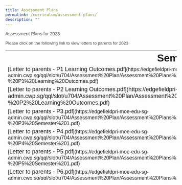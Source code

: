 ```yaml
---
title: Assessment Plans
permalink: /curriculum/assessment-plans/
description: ""
---
```

 <font color="#444444"><font face="arial, sans-serif">Assessment Plans for 2023</font>  
</font>

<div>

<span style="background-color: initial; font-size: 0.9375em;"><font face="arial, sans-serif" color="#444444">Please click on the following link to view letters to parents for 2023</font></span>

<div><span style="background-color: initial; font-size: 0.9375em;"></span></div>

<div><span style="background-color: initial; font-size: 0.9375em;"></span></div>

<div><span style="background-color: initial; font-size: 0.9375em;"><font face="arial, sans-serif" color="#444444">

<table class="ive_eobj_center iveo_table ives_tab_simple" style="width: 536px; height: 404px;">

<tbody>

<tr>

<th style="text-align: center; width: 536px;"><font size="6">Semester 1</font></th>

</tr>

<tr>

<td style="width: 60px;">[<font size="4">Letter to parents - P1 Learning Outcomes.pdf</font>](https://edgefieldpri-moe-edu-sg-admin.cwp.sg/qql/slot/u704/Assessment%20Plan/Assessment%20Plans%202023/2023%20Assessment%20Letter%20to%20Parents%20-%20P1%20Learning%20Outcomes.pdf)</td>

</tr>

<tr>

<td style="width: 60px;"><font size="4">[Letter to parents - P2 Learning Outcomes.pdf](https://edgefieldpri-moe-edu-sg-admin.cwp.sg/qql/slot/u704/Assessment%20Plan/Assessment%20Plans%202023/2023%20Assessment%20Letter%20to%20Parents%20-%20P2%20Learning%20Outcomes.pdf)  
</font></td>

</tr>

<tr>

<td>[<font size="4">Letter to parents - P3.pdf</font>](https://edgefieldpri-moe-edu-sg-admin.cwp.sg/qql/slot/u704/Assessment%20Plan/Assessment%20Plans%202023/2023%20Assessment%20Letter%20to%20Parents%20-%20P3%20Semester%201.pdf)</td>

</tr>

<tr>

<td>[<font size="4">Letter to parents - P4.pdf</font>](https://edgefieldpri-moe-edu-sg-admin.cwp.sg/qql/slot/u704/Assessment%20Plan/Assessment%20Plans%202023/2023%20Assessment%20Letter%20to%20Parents%20-%20P4%20Semester%201.pdf)</td>

</tr>

<tr>

<td>[<font size="4">Letter to parents - P5.pdf</font>](https://edgefieldpri-moe-edu-sg-admin.cwp.sg/qql/slot/u704/Assessment%20Plan/Assessment%20Plans%202023/2023%20Assessment%20Letter%20to%20Parents%20-%20P5%20Semester%201.pdf)</td>

</tr>

<tr>

<td>[<font size="4">Letter to parents - P6.pdf</font>](https://edgefieldpri-moe-edu-sg-admin.cwp.sg/qql/slot/u704/Assessment%20Plan/Assessment%20Plans%202023/2023%20Assessment%20Letter%20to%20Parents%20-%20P6%20Semester%201.pdf)</td>

</tr>

</tbody>

</table>

</font></span></div>

<div><font face="arial, sans-serif" size="4"><span class="aBn" data-term="goog_376430019" tabindex="0" style="border-bottom: 1px dashed rgb(204, 204, 204); position: relative; top: -2px; z-index: 0; color: rgb(34, 34, 34);"><span class="aQJ" style="position: relative; top: 2px; z-index: -1;"></span></span></font></div>

<div><span style="background-color: initial; font-size: 0.9375em;"></span></div>

</div>